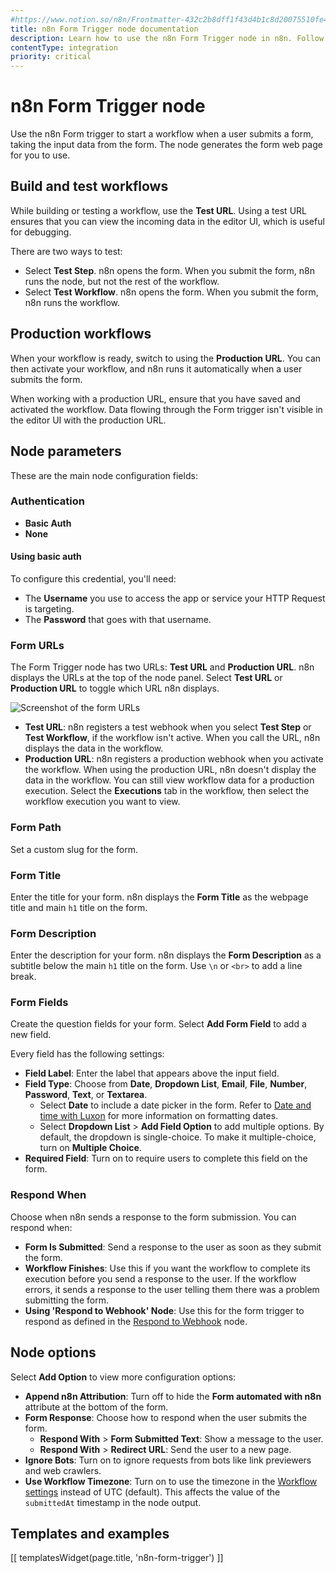 ```yaml
---
#https://www.notion.so/n8n/Frontmatter-432c2b8dff1f43d4b1c8d20075510fe4
title: n8n Form Trigger node documentation
description: Learn how to use the n8n Form Trigger node in n8n. Follow technical documentation to integrate n8n Form Trigger node into your workflows.
contentType: integration
priority: critical
---
```


# n8n Form Trigger node

Use the n8n Form trigger to start a workflow when a user submits a form, taking the input data from the form. The node generates the form web page for you to use.

## Build and test workflows

While building or testing a workflow, use the **Test URL**. Using a test URL ensures that you can view the incoming data in the editor UI, which is useful for debugging. 

There are two ways to test:

- Select **Test Step**. n8n opens the form. When you submit the form, n8n runs the node, but not the rest of the workflow.
- Select **Test Workflow**. n8n opens the form. When you submit the form, n8n runs the workflow.

## Production workflows

When your workflow is ready, switch to using the **Production URL**. You can then activate your workflow, and n8n runs it automatically when a user submits the form.

When working with a production URL, ensure that you have saved and activated the workflow. Data flowing through the Form trigger isn't visible in the editor UI with the production URL.

## Node parameters

These are the main node configuration fields:

### Authentication

- **Basic Auth**
- **None**

#### Using basic auth

To configure this credential, you'll need:

- The **Username** you use to access the app or service your HTTP Request is targeting.
- The **Password** that goes with that username.

### Form URLs

The Form Trigger node has two URLs: **Test URL** and **Production URL**. n8n displays the URLs at the top of the node panel. Select **Test URL** or **Production URL** to toggle which URL n8n displays.

![Screenshot of the form URLs](/_images/integrations/builtin/core-nodes/form-trigger/form-urls.png)

- **Test URL**: n8n registers a test webhook when you select **Test Step** or **Test Workflow**, if the workflow isn't active. When you call the URL, n8n displays the data in the workflow.
- **Production URL**: n8n registers a production webhook when you activate the workflow. When using the production URL, n8n doesn't display the data in the workflow. You can still view workflow data for a production execution. Select the **Executions** tab in the workflow, then select the workflow execution you want to view.

### Form Path

Set a custom slug for the form.

### Form Title

Enter the title for your form. n8n displays the **Form Title** as the webpage title and main `h1` title on the form.

### Form Description

Enter the description for your form. n8n displays the **Form Description** as a subtitle below the main `h1` title on the form. Use `\n` or `<br>` to add a line break. 

### Form Fields

Create the question fields for your form. Select **Add Form Field** to add a new field.

Every field has the following settings:

- **Field Label**: Enter the label that appears above the input field. 
- **Field Type**: Choose from **Date**, **Dropdown List**, **Email**, **File**, **Number**, **Password**, **Text**, or **Textarea**.
    - Select **Date** to include a date picker in the form. Refer to [Date and time with Luxon](/code/cookbook/luxon/) for more information on formatting dates.
	- Select **Dropdown List** > **Add Field Option** to add multiple options. By default, the dropdown is single-choice. To make it multiple-choice, turn on **Multiple Choice**. 
- **Required Field**: Turn on to require users to complete this field on the form. 

### Respond When

Choose when n8n sends a response to the form submission. You can respond when:

- **Form Is Submitted**: Send a response to the user as soon as they submit the form.
- **Workflow Finishes**: Use this if you want the workflow to complete its execution before you send a response to the user. If the workflow errors, it sends a response to the user telling them there was a problem submitting the form.
- **Using 'Respond to Webhook' Node**: Use this for the form trigger to respond as defined in the [Respond to Webhook](/integrations/builtin/core-nodes/n8n-nodes-base.respondtowebhook/) node.

## Node options

Select **Add Option** to view more configuration options: 

- **Append n8n Attribution**: Turn off to hide the **Form automated with n8n** attribute at the bottom of the form.
- **Form Response**: Choose how to respond when the user submits the form. 
    - **Respond With** > **Form Submitted Text**: Show a message to the user.
    - **Respond With** > **Redirect URL**: Send the user to a new page.
- **Ignore Bots**: Turn on to ignore requests from bots like link previewers and web crawlers. 
- **Use Workflow Timezone**: Turn on to use the timezone in the [Workflow settings](/workflows/settings/) instead of UTC (default). This affects the value of the `submittedAt` timestamp in the node output. 

## Templates and examples

<!-- see https://www.notion.so/n8n/Pull-in-templates-for-the-integrations-pages-37c716837b804d30a33b47475f6e3780 -->
[[ templatesWidget(page.title, 'n8n-form-trigger') ]]
